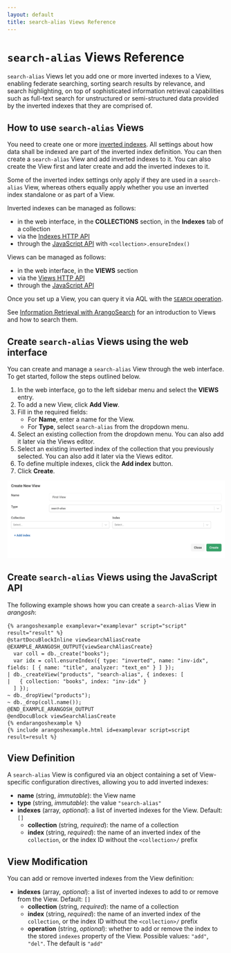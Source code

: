 ```yaml
---
layout: default
title: search-alias Views Reference
---
```

# `search-alias` Views Reference

`search-alias` Views let you add one or more inverted indexes to a View, enabling
federate searching, sorting search results by relevance, and search highlighting, on top of
sophisticated information retrieval capabilities such as full-text search for
unstructured or semi-structured data provided by the inverted indexes that they
are comprised of.

## How to use `search-alias` Views

You need to create one or more [inverted indexes](indexing-persistent.html).
All settings about how data shall be indexed are part of the inverted index
definition. You can then create a `search-alias` View and add inverted indexes
to it. You can also create the View first and later create and add the inverted
indexes to it.

Some of the inverted index settings only apply if they are used in a
`search-alias` View, whereas others equally apply whether you use an inverted
index standalone or as part of a View.

Inverted indexes can be managed as follows:
- in the web interface, in the **COLLECTIONS** section, in the **Indexes** tab
  of a collection
- via the [Indexes HTTP API](http/indexes-inverted.html)
- through the [JavaScript API](indexing-working-with-indexes.html#creating-an-index)
  with `<collection>.ensureIndex()`

Views can be managed as follows:
- in the web interface, in the **VIEWS** section
- via the [Views HTTP API](http/views.html)
- through the [JavaScript API](appendix-references-dbobject.html#views)

Once you set up a View, you can query it via AQL with the
[`SEARCH` operation](aql/operations-search.html).

See [Information Retrieval with ArangoSearch](arangosearch.html) for an
introduction to Views and how to search them.

## Create `search-alias` Views using the web interface

You can create and manage a `search-alias` View through the web interface.
To get started, follow the steps outlined below.

1. In the web interface, go to the left sidebar menu and select
   the **VIEWS** entry.
2. To add a new View, click **Add View**.
3. Fill in the required fields:
   - For **Name**, enter a name for the View.
   - For **Type**, select `search-alias` from the dropdown menu.
4. Select an existing collection from the dropdown menu. You can also add it
   later via the Views editor.
5. Select an existing inverted index of the collection that you previously
   selected. You can also add it later via the Views editor.
6. To define multiple indexes, click the **Add index** button.
7. Click **Create**.    

![Create new search-alias View](images/arangosearch-create-search-alias-view.png)

## Create `search-alias` Views using the JavaScript API

The following example shows how you can create a `search-alias` View in _arangosh_:

    {% arangoshexample examplevar="examplevar" script="script" result="result" %}
    @startDocuBlockInline viewSearchAliasCreate
    @EXAMPLE_ARANGOSH_OUTPUT{viewSearchAliasCreate}
      var coll = db._create("books");
      var idx = coll.ensureIndex({ type: "inverted", name: "inv-idx", fields: [ { name: "title", analyzer: "text_en" } ] });
    | db._createView("products", "search-alias", { indexes: [
    |   { collection: "books", index: "inv-idx" }
      ] });
    ~ db._dropView("products");
    ~ db._drop(coll.name());
    @END_EXAMPLE_ARANGOSH_OUTPUT
    @endDocuBlock viewSearchAliasCreate
    {% endarangoshexample %}
    {% include arangoshexample.html id=examplevar script=script result=result %}

## View Definition

A `search-alias` View is configured via an object containing a set of
View-specific configuration directives, allowing you to add inverted indexes:

- **name** (string, _immutable_): the View name
- **type** (string, _immutable_): the value `"search-alias"`
- **indexes** (array, _optional_): a list of inverted indexes for the View.
  Default: `[]`
  - **collection** (string, _required_): the name of a collection
  - **index** (string, _required_): the name of an inverted index of the
    `collection`, or the index ID without the `<collection>/` prefix

## View Modification

You can add or remove inverted indexes from the View definition:

- **indexes** (array, _optional_): a list of inverted indexes to add to or
  remove from the View. Default: `[]`
  - **collection** (string, _required_): the name of a collection
  - **index** (string, _required_): the name of an inverted index of the
    `collection`, or the index ID without the `<collection>/` prefix
  - **operation** (string, _optional_): whether to add or remove the index to
    the stored `indexes` property of the View. Possible values: `"add"`, `"del"`.
    The default is `"add"`
